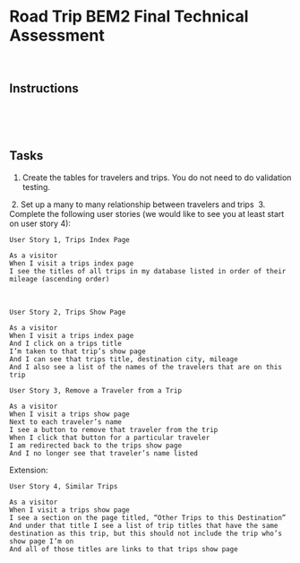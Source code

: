 <!-- # README

Base repository for B2 assessments and diagnostics.

This repository requires and has been tested on Ruby v2.5.3 and is based on Rails 5.1.7.

RSpec and Shoulda-Matchers have been installed and set up.


## Setup

1. Fork and clone
2. `bundle` -->

# Road Trip BEM2 Final Technical Assessment
<!-- ​
## Description
Road Trip is an application that will track road trips as well as travelers. Road trips can have multiple travelers, and travelers can be on multiple road trips. Trips will have a title, destination city, and mileage. Travelers will have a name and age. At the end of this file, we’ve made up some data you’re welcome to use for this assessment. -->
​
## Instructions
​
<!-- * Work on this assessment independently. DO NOT discuss with anyone.
* Fork this repository
* Clone your fork
* Run `bundle install`
* Run `rake db:{create}`
* Complete the tasks below
* Push your code to your fork once the time is up (not before!) -->
<!-- * Make a PR to turingschool-examples repo with your name as the title -->
​
## Tasks
1. Create the tables for travelers and trips. You do not need to do validation testing.

​
2. Set up a many to many relationship between travelers and trips
​
​
3. Complete the following user stories (we would like to see you at least start on user story 4):
​
​
```
User Story 1, Trips Index Page
​
As a visitor
When I visit a trips index page
I see the titles of all trips in my database listed in order of their mileage (ascending order)
```
​
```
User Story 2, Trips Show Page
​
As a visitor
When I visit a trips index page
And I click on a trips title
I’m taken to that trip’s show page
And I can see that trips title, destination city, mileage
And I also see a list of the names of the travelers that are on this trip
```


```
User Story 3, Remove a Traveler from a Trip
​
As a visitor
When I visit a trips show page
Next to each traveler’s name
I see a button to remove that traveler from the trip
When I click that button for a particular traveler
I am redirected back to the trips show page
And I no longer see that traveler’s name listed
```

Extension:

```
User Story 4, Similar Trips
​
As a visitor
When I visit a trips show page
I see a section on the page titled, “Other Trips to this Destination”
And under that title I see a list of trip titles that have the same destination as this trip, but this should not include the trip who’s show page I’m on
And all of those titles are links to that trips show page
```
